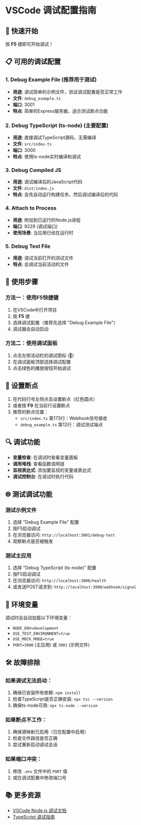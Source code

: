 # VSCode 调试配置指南

## 🚀 快速开始

按 **F5** 键即可开始调试！

## 📋 可用的调试配置

### 1. Debug Example File (推荐用于测试)
- **用途**: 调试简单的示例文件，验证调试配置是否正常工作
- **文件**: `debug_example.ts`
- **端口**: 3001
- **特点**: 简单的Express服务器，适合测试断点功能

### 2. Debug TypeScript (ts-node) (主要配置)
- **用途**: 直接调试TypeScript源码，无需编译
- **文件**: `src/index.ts`
- **端口**: 3000
- **特点**: 使用ts-node实时编译和调试

### 3. Debug Compiled JS
- **用途**: 调试编译后的JavaScript代码
- **文件**: `dist/index.js`
- **特点**: 会先自动运行构建任务，然后调试编译后的代码

### 4. Attach to Process
- **用途**: 附加到已运行的Node.js进程
- **端口**: 9229 (调试端口)
- **使用场景**: 当应用已经在运行时

### 5. Debug Test File
- **用途**: 调试当前打开的测试文件
- **特点**: 会调试当前活动的文件

## 🔧 使用步骤

### 方法一：使用F5快捷键
1. 在VSCode中打开项目
2. 按 **F5** 键
3. 选择调试配置（推荐先选择 "Debug Example File"）
4. 调试器会自动启动

### 方法二：使用调试面板
1. 点击左侧活动栏的调试图标 (🐛)
2. 在调试面板顶部选择调试配置
3. 点击绿色的播放按钮开始调试

## 🎯 设置断点

1. 在代码行号左侧点击设置断点（红色圆点）
2. 或者按 **F9** 在当前行设置断点
3. 推荐的断点位置：
   - `src/index.ts` 第173行：Webhook信号接收
   - `debug_example.ts` 第12行：调试测试端点

## 🔍 调试功能

- **变量检查**: 在调试时查看变量面板
- **调用堆栈**: 查看函数调用链
- **监视表达式**: 添加要监视的变量或表达式
- **调试控制台**: 在调试时执行代码

## 🌐 测试调试功能

### 测试示例文件
1. 选择 "Debug Example File" 配置
2. 按F5启动调试
3. 在浏览器访问: `http://localhost:3001/debug-test`
4. 观察断点是否被触发

### 测试主应用
1. 选择 "Debug TypeScript (ts-node)" 配置
2. 按F5启动调试
3. 在浏览器访问: `http://localhost:3000/health`
4. 或发送POST请求到: `http://localhost:3000/webhook/signal`

## 📝 环境变量

调试时会自动加载以下环境变量：
- `NODE_ENV=development`
- `USE_TEST_ENVIRONMENT=true`
- `USE_MOCK_MODE=true`
- `PORT=3000` (主应用) 或 `3001` (示例文件)

## 🛠️ 故障排除

### 如果调试无法启动：
1. 确保已安装所有依赖: `npm install`
2. 检查TypeScript是否正确安装: `npx tsc --version`
3. 确保ts-node可用: `npx ts-node --version`

### 如果断点不工作：
1. 确保源映射已启用（已在配置中启用）
2. 检查文件路径是否正确
3. 尝试重新启动调试会话

### 如果端口冲突：
1. 修改 `.env` 文件中的 `PORT` 值
2. 或在调试配置中修改端口号

## 📚 更多资源

- [VSCode Node.js 调试文档](https://code.visualstudio.com/docs/nodejs/nodejs-debugging)
- [TypeScript 调试指南](https://code.visualstudio.com/docs/typescript/typescript-debugging)
